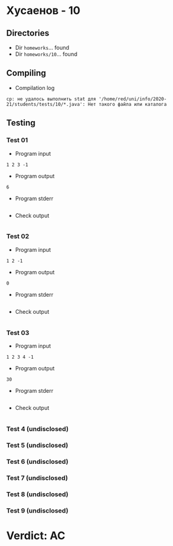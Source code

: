 # Хусаенов - 10
## Directories
- Dir `homeworks`... found
- Dir `homeworks/10`... found
## Compiling
- Compilation log
```
cp: не удалось выполнить stat для '/home/red/uni/info/2020-21/students/tests/10/*.java': Нет такого файла или каталога

```
## Testing
### Test 01
- Program input
```
1 2 3 -1
```
- Program output
```
6

```
- Program stderr
```

```
- Check output
```

```
### Test 02
- Program input
```
1 2 -1
```
- Program output
```
0

```
- Program stderr
```

```
- Check output
```

```
### Test 03
- Program input
```
1 2 3 4 -1
```
- Program output
```
30

```
- Program stderr
```

```
- Check output
```

```
### Test 4 (undisclosed)
### Test 5 (undisclosed)
### Test 6 (undisclosed)
### Test 7 (undisclosed)
### Test 8 (undisclosed)
### Test 9 (undisclosed)
# Verdict: AC
